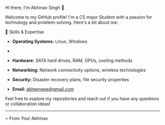Hi there, I'm Abhinav Singh 👋

Welcome to my GitHub profile! I'm a CS major Student with a passion for technology and problem-solving. Here's a bit about me:

 🔧 Skills & Expertise

- **Operating Systems:** Linux, Windows
- 
- **Hardware:** SATA hard drives, RAM, GPUs, cooling methods
- **Networking:** Network connectivity options, wireless technologies
- **Security:** Disaster recovery plans, file security properties

 

- **Email:** abheeyeee@gmail.com
 

Feel free to explore my repositories and reach out if you have any questions or collaboration ideas!

---

⭐️ From Your Abhinav

